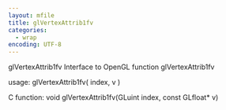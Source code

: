 ```yaml
---
layout: mfile
title: glVertexAttrib1fv
categories:
  - wrap
encoding: UTF-8
---
```


glVertexAttrib1fv  Interface to OpenGL function glVertexAttrib1fv

usage:  glVertexAttrib1fv( index, v )

C function:  void glVertexAttrib1fv(GLuint index, const GLfloat\* v)